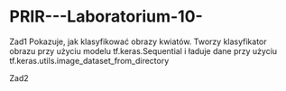 # PRIR---Laboratorium-10-

Zad1
Pokazuje, jak klasyfikować obrazy kwiatów. Tworzy klasyfikator obrazu przy użyciu modelu tf.keras.Sequential i ładuje dane przy użyciu tf.keras.utils.image_dataset_from_directory

Zad2
